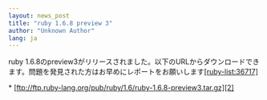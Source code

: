 ```yaml
---
layout: news_post
title: "ruby 1.6.8 preview 3"
author: "Unknown Author"
lang: ja
---
```


ruby
1.6.8のpreview3がリリースされました。以下のURLからダウンロードできます。問題を発見された方はお早めにレポートをお願いします[\[ruby-list:36717\]][1]

 \* [ftp://ftp.ruby-lang.org/pub/ruby/1.6/ruby-1.6.8-preview3.tar.gz][2]

[1]: http://blade.nagaokaut.ac.jp/cgi-bin/scat.rb/ruby/ruby-list/36717 
[2]: ftp://ftp.ruby-lang.org/pub/ruby/1.6/ruby-1.6.8-preview3.tar.gz 
